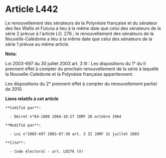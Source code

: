 # Article L442

Le renouvellement des sénateurs de la Polynésie française et du sénateur des îles Wallis et Futuna a lieu à la même date que
celui des sénateurs de la série 2 prévue à l'article LO. 276 ; le renouvellement des sénateurs de la Nouvelle-Calédonie a
lieu à la même date que celui des sénateurs de la série 1 prévue au même article.

**Nota:**

Loi 2003-697 du 30 juillet 2003 art. 3 III : Les dispositions du 1° du II prennent effet à compter du prochain renouvellement
de la série à laquelle la Nouvelle-Calédonie et la Polynésie française appartiennent. 

Les dispositions du 2° prennent effet à compter du renouvellement partiel de 2010.

**Liens relatifs à cet article**

	**Codifié par**:

	  - Décret n°64-1086 1964-10-27 JORF 28 octobre 1964

	**Modifié par**:

	  - Loi n°2003-697 2003-07-30 art. 3 II JORF 31 juillet 2003

	**Cite**:

	  - Code électoral - art. LO276 (V)
